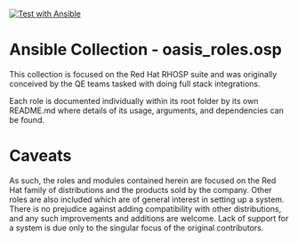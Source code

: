 [![Test with Ansible](https://github.com/oasis-roles/ansible_collection_osp/workflows/Test%20with%20Ansible/badge.svg)](https://github.com/oasis-roles/ansible_collection_osp/actions)

# Ansible Collection - oasis\_roles.osp

This collection is focused on the Red Hat RHOSP suite and was originally conceived
by the QE teams tasked with doing full stack integrations.

Each role is documented individually within its root folder by its own README.md
where details of its usage, arguments, and dependencies can be found.

# Caveats

As such, the roles and modules contained herein are focused on the Red Hat family
of distributions and the products sold by the company. Other roles are also
included which are of general interest in setting up a system. There is no
prejudice against adding compatibility with other distributions, and any such
improvements and additions are welcome. Lack of support for a system is due only
to the singular focus of the original contributors.
